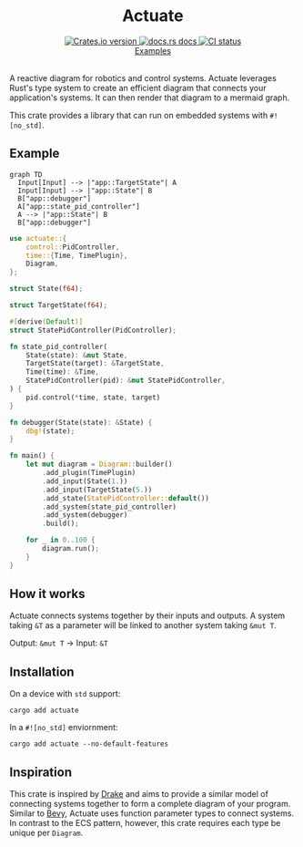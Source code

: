<div align="center">
  <h1>Actuate</h1>

 <a href="https://crates.io/crates/actuate">
    <img src="https://img.shields.io/crates/v/actuate?style=flat-square"
    alt="Crates.io version" />
  </a>
  <a href="https://docs.rs/actuate">
    <img src="https://img.shields.io/badge/docs-latest-blue.svg?style=flat-square"
      alt="docs.rs docs" />
  </a>
   <a href="https://github.com/actuate-rs/actuate/actions">
    <img src="https://github.com/actuate-rs/actuate/actions/workflows/ci.yml/badge.svg"
      alt="CI status" />
  </a>
</div>

<div align="center">
 <a href="https://github.com/actuate-rs/actuate/tree/main/examples">Examples</a>
</div>

<br />

A reactive diagram for robotics and control systems.
Actuate leverages Rust's type system to create an efficient diagram that connects your application's systems. It can then render that diagram to a mermaid graph.

This crate provides a library that
can run on embedded systems with `#![no_std]`.

## Example

```mermaid
graph TD
  Input[Input] --> |"app::TargetState"| A
  Input[Input] --> |"app::State"| B
  B["app::debugger"]
  A["app::state_pid_controller"]
  A --> |"app::State"| B
  B["app::debugger"]
```

```rust
use actuate::{
    control::PidController,
    time::{Time, TimePlugin},
    Diagram,
};

struct State(f64);

struct TargetState(f64);

#[derive(Default)]
struct StatePidController(PidController);

fn state_pid_controller(
    State(state): &mut State,
    TargetState(target): &TargetState,
    Time(time): &Time,
    StatePidController(pid): &mut StatePidController,
) {
    pid.control(*time, state, target)
}

fn debugger(State(state): &State) {
    dbg!(state);
}

fn main() {
    let mut diagram = Diagram::builder()
        .add_plugin(TimePlugin)
        .add_input(State(1.))
        .add_input(TargetState(5.))
        .add_state(StatePidController::default())
        .add_system(state_pid_controller)
        .add_system(debugger)
        .build();

    for _ in 0..100 {
        diagram.run();
    }
}
```

## How it works
Actuate connects systems together by their inputs and outputs.
A system taking `&T` as a parameter will be linked to another system taking `&mut T`.

Output: `&mut T` -> Input: `&T`

## Installation
On a device with `std` support:
```
cargo add actuate
```

In a `#![no_std]` enviornment:
```
cargo add actuate --no-default-features
```

## Inspiration
This crate is inspired by [Drake](https://drake.mit.edu) and aims to provide a similar model of
connecting systems together to form a complete diagram of your program.
Similar to [Bevy](https://docs.rs/bevy/latest/bevy/), Actuate uses function parameter types to connect systems.
In contrast to the ECS pattern, however, this crate requires each type be unique per `Diagram`.
